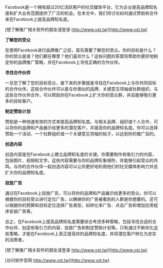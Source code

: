 Facebook是一个拥有超过20亿活跃用户的社交媒体平台，它为企业提高品牌知名度和扩大业务范围提供了广泛的机会。在本文中，我们将讨论如何通过赞助和合作来在Facebook上提高品牌知名度。

[想了解推广相关软件的朋友请登录 http://www.vst.tw](http://www.vst.tw)

**了解您的受众**

在使用Facebook进行品牌推广之前，首先需要了解您的受众。你的目标是什么？你的受众是谁？他们都在哪里？他们喜欢什么？这些问题的答案将帮助你更好地制定你的品牌推广策略，并在Facebook上寻找正确的合作伙伴。

**寻找合作伙伴**

一旦您了解了您的目标受众，接下来的步骤就是寻找在Facebook上与你共同目标的合作伙伴。这些合作伙伴可以是与你类似的品牌、关键意见领袖或社群组织。与这些合作伙伴合作，可以帮助你在Facebook上扩大你的受众群，并且能够吸引更多的目标客户。

**制定赞助计划**

赞助是一种快速有效的方式来提高品牌知名度。与相关品牌、组织或个人合作，可以将你的品牌和产品展示给更多的潜在客户，并提高你的品牌知名度。你可以选择赞助一个活动、一个社群组织或一个关键意见领袖的帖子，以达到你的推广目的。

**创造内容**

创造内容是在Facebook上建立品牌知名度的关键。你需要制作有吸引力的内容，包括图片、视频和文字。这些内容需要与你的品牌形象相符，并能够引起受众的共鸣。与你的合作伙伴一起创造内容可以让你更好地利用他们的社交媒体影响力并且扩大你的品牌知名度。

**投放广告**

通过在Facebook上投放广告，可以将你的品牌和产品展示给更多的受众。你可以根据你的目标受众进行定位广告，以确保你的广告被看到的人群是你想要的。还可以根据你的预算和目标定位选择广告类型，如转化率广告、点击广告和增加应用程序安装广告等。

总之，在Facebook上提高品牌知名度需要综合考虑多种策略，包括寻找合适的合作伙伴、创造有吸引力的内容、投放广告和制定赞助计划等。只有通过不断优化这些策略，才能在Facebook上真正提高你的品牌知名度，并将潜在客户转化为忠实的消费者。

[想了解推广相关软件的朋友请登录 http://www.vst.tw](http://www.vst.tw)


[访问软件官网 http://www.vst.tw](http://www.vst.tw)
